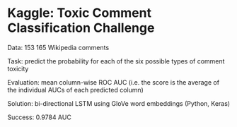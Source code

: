 # Kaggle: Toxic Comment Classification Challenge

Data: 153 165 Wikipedia comments

Task: predict the probability for each of the six possible types of comment toxicity

Evaluation: mean column-wise ROC AUC (i.e. the score is the average of the individual AUCs of each predicted column)

Solution: bi-directional LSTM using GloVe word embeddings (Python, Keras)

Success: 0.9784 AUC

